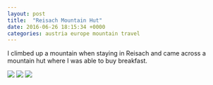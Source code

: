 ```yaml
---
layout: post
title:  "Reisach Mountain Hut"
date: 2016-06-26 18:15:34 +0000
categories: austria europe mountain travel
---
```


I climbed up a mountain when staying in Reisach and came across a mountain hut where I was able to buy breakfast.

<img src="https://sa220030efa07d.blob.core.windows.net/images/2019/07/20160627_071046.jpg">

<img src="https://sa220030efa07d.blob.core.windows.net/images/2019/07/20160627_094823.jpg">

<img src="https://sa220030efa07d.blob.core.windows.net/images/2019/07/20160627_111113.jpg">
